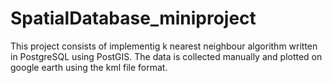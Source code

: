 # SpatialDatabase_miniproject
This project consists of implementig k nearest neighbour algorithm written in PostgreSQL using PostGIS.
The data is collected manually and plotted on google earth using the kml file format.

